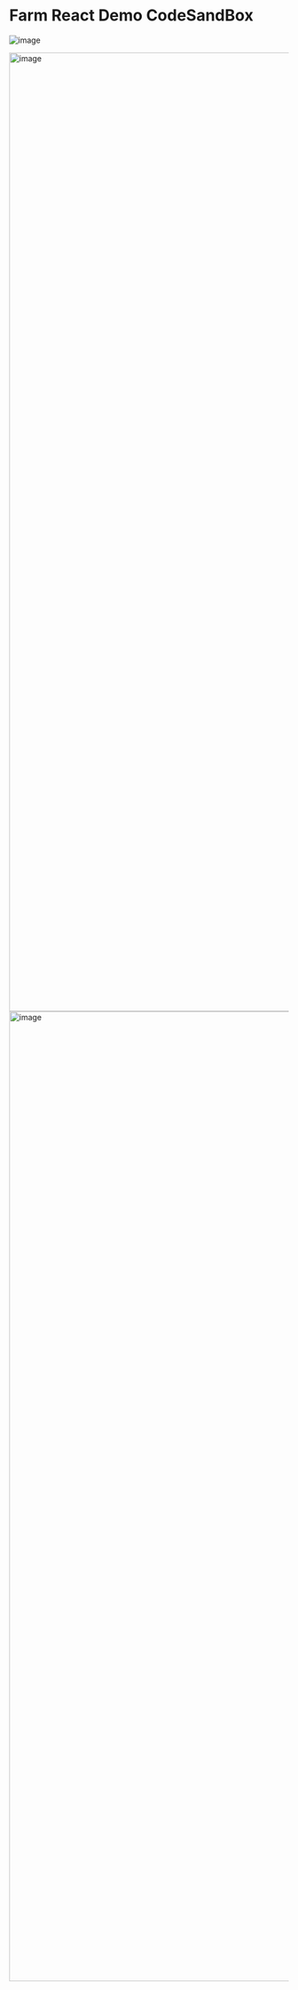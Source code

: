 # Farm React Demo CodeSandBox

![image](https://github.com/user-attachments/assets/0fbeefe6-5ded-4fb2-830f-99c1fd19d872)

<img width="1726" alt="image" src="https://github.com/user-attachments/assets/7f626722-7248-485e-b5ac-19c27247a904">

<img width="1746" alt="image" src="https://github.com/user-attachments/assets/4c3a75f1-107c-442f-b845-28bfe67ccbe3">

